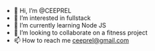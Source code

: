 - 👋 Hi, I’m @CEEPREL
- 👀 I’m interested in fullstack
- 🌱 I’m currently learning Node JS
- 💞️ I’m looking to collaborate on a fitness project
- 📫 How to reach me ceeprel@gmail.com

<!---
CEEPREL/CEEPREL is a ✨ special ✨ repository because its `README.md` (this file) appears on your GitHub profile.
You can click the Preview link to take a look at your changes.
--->
